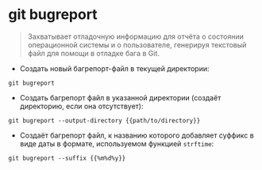 # git bugreport

> Захватывает отладочную информацию для отчёта о состоянии операционной системы и о пользователе, генерируя текстовый файл для помощи в отладке бага в Git.

- Создать новый багрепорт-файл в текущей директории:

`git bugreport`

- Создать багрепорт файл в указанной директории (создаёт директорию, если она отсутствует):

`git bugreport --output-directory {{path/to/directory}}`

- Создаёт багрепорт файл, к названию которого добавляет суффикс в виде даты в формате, используемом функцией `strftime`:

`git bugreport --suffix {{%m%d%y}}`

